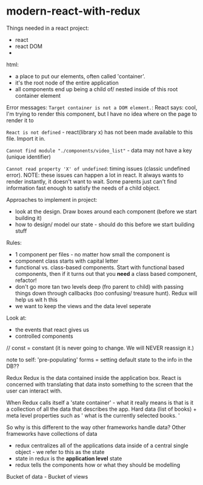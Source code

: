 # modern-react-with-redux

Things needed in a react project:

* react
* react DOM
*

html:
* a place to put our elements, often called 'container'.
* it's the root node of the entire application
* all components end up being a child of/ nested inside of this root container element




Error messages:
`Target container is not a DOM element.`: React says: cool, I'm trying to render this component, but I have no idea where on the page to render it to

`React is not defined` - react(library x) has not been made available to this file. Import it in.

`Cannot find module "./components/video_list"` - data may not have a key (unique identifier)

`Cannot read property 'X' of undefined`: timing issues (classic undefined error). NOTE: these issues can happen a lot in react. It always wants to render instantly, it doesn't want to wait. Some parents just can't find information fast enough to satisfy the needs of a child object.








Approaches to implement in project:
* look at the design. Draw boxes around each component (before we start building it)
* how to design/ model our state - should do this before we start building stuff 

Rules:
* 1 component per files - no matter how small the component is
* component class starts with capital letter
* functional vs. class-based components. Start with functional based components, then if it turns out that you **need** a class based component, refactor!
* don't go more tan two levels deep (fro parent to child) with passing things down through callbacks (too confusing/ treasure hunt). Redux will help us wit h this
* we want to keep the views and the data level seperate

Look at:
* the events that react gives us
* controlled components


// const = constant (it is never going to change. We will NEVER reassign it.)






note to self: 'pre-populating' forms = setting default state to the info in the DB??


Redux
Redux is the data contained inside the application box. React is concerned with translating that data insto something to the screen that the user can interact with.

When Redux calls itself a 'state container' - what it really means is that is it a collection of all the data that describes the app. Hard data (list of books) + meta level properties such as ' what is the currently selected books. '


So why is this different to the way other frameworks handle data?
Other frameworks have collections of data
* redux centralizes all of the applications data inside of a central single object - we refer to this as the state
* state in redux is the **application level** state
* redux tells the components how or what they should be modelling


Bucket of data - Bucket of views
